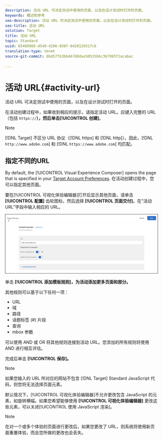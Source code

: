 ```yaml
---
description: 活动 URL 可决定测试中使用的页面，以及在设计测试时打开的页面。
keywords: 概述和参考
seo-description: 活动 URL 可决定测试中使用的页面，以及在设计测试时打开的页面。
seo-title: 活动 URL
solution: Target
title: 活动 URL
topic: Standard
uuid: 65489969-d548-4286-858f-8420120317c0
translation-type: tm+mt
source-git-commit: 8bd57fb3bb467d8dae50535b6c367995f2acabac

---
```



# 活动 URL{#activity-url}

活动 URL 可决定测试中使用的页面，以及在设计测试时打开的页面。

在活动创建过程中，如果收到相应的提示，请指定活动 URL。应键入完整的 URL（包括 `https://`**），然后单击[!UICONTROL 创建]**。

>[!NOTE]
>
>[!DNL Target] 不区分 URL 协议（[!DNL https] 和 [!DNL http]）。因此，[!DNL `http://www.adobe.com`] 和 [!DNL `https://www.adobe.com`] 均匹配。

## 指定不同的URL

By default, the [!UICONTROL Visual Experience Composer] opens the page that is specified in your [Target Account Preferences](/help/administrating-target/r-target-account-preferences/target-account-preferences.md). 在活动创建过程中，您可以指定其他页面。

要在[!UICONTROL 可视化体验编辑器]打开后显示其他页面，请单击 **[!UICONTROL 配置]** 齿轮图标，然后选择 **[!UICONTROL 页面交付]**。在“活动 URL”字段中输入相应的 URL。

![“页面交付”对话框](/help/c-activities/t-test-ab/t-test-create-ab/assets/url-config-new.png)

单击 **[!UICONTROL 添加模板规则]，为活动添加更多页面和部分。**

其他规则可以基于以下任何一项：

* URL
* 域
* 路径
* 话题标签 (#) 片段
* 查询
* mbox 参数

可以使用 AND 或 OR 将其他规则连接到活动 URL。您添加的所有规则将使用 AND 进行相互评估。

完成后单击 **[!UICONTROL 保存]。**

>[!NOTE]
>
>如果您输入的 URL 所对应的网站不包含 [!DNL Target] Standard JavaScript 代码，则您将无法选择页面元素。

默认情况下，[!UICONTROL 可视化体验编辑器]不允许更改包含 JavaScript 的元素，如旋转横幅。如果您希望能够使用 **[!UICONTROL 可视化体验编辑器]** 更改这些元素，可以关闭[!UICONTROL 使用 JavaScript 渲染]。

>[!NOTE]
>
>在对一个或多个体验的页面进行更改后，如果您更改了 URL，则系统将使用新页面重置体验，而且您所做的更改也会丢失。
